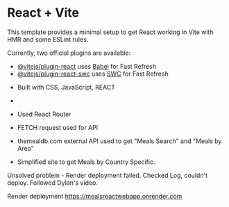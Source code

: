 # React + Vite

This template provides a minimal setup to get React working in Vite with HMR and some ESLint rules.

Currently, two official plugins are available:

- [@vitejs/plugin-react](https://github.com/vitejs/vite-plugin-react/blob/main/packages/plugin-react/README.md) uses [Babel](https://babeljs.io/) for Fast Refresh
- [@vitejs/plugin-react-swc](https://github.com/vitejs/vite-plugin-react-swc) uses [SWC](https://swc.rs/) for Fast Refresh


+ Built with CSS, JavaScript, REACT
+ 
+ Used React Router

+ FETCH request used for API

+ themealdb.com external API used to get "Meals Search" and "Meals by Area"

+ Simplified site to get Meals by Country Specific. 

Unsolved problem - Render deployment failed. Checked Log, couldn't deploy. Followed Dylan's video.

Render deployment
https://mealsreactwebapp.onrender.com
